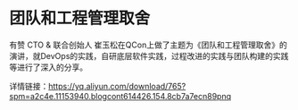 # 团队和工程管理取舍
有赞 CTO & 联合创始人 崔玉松在QCon上做了主题为《团队和工程管理取舍》的演讲，就DevOps的实践，自研底层软件实践，过程改进的实践与团队构建的实践等进行了深入的分享。

详情链接：https://yq.aliyun.com/download/765?spm=a2c4e.11153940.blogcont614426.154.8cb7a7ecn89pnq
